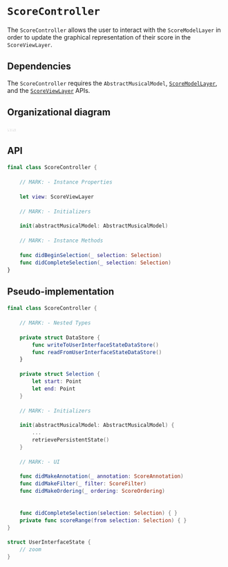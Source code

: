 # `ScoreController`

The `ScoreController` allows the user to interact with the `ScoreModelLayer` in order to update the graphical representation of their score in the `ScoreViewLayer`.

## Dependencies

The `ScoreController` requires the `AbstractMusicalModel`, [`ScoreModelLayer`](ScoreModelLayer.md), and the [`ScoreViewLayer`](ScoreViewLayer.md) APIs.

## Organizational diagram

<img src="img/ScoreController.png" alt="ScoreController" style="width: 20px;"/>

## API

```Swift
final class ScoreController {

	// MARK: - Instance Properties

	let view: ScoreViewLayer

	// MARK: - Initializers

	init(abstractMusicalModel: AbstractMusicalModel)

	// MARK: - Instance Methods

	func didBeginSelection(_ selection: Selection)
	func didCompleteSelection(_ selection: Selection)
}
```

## Pseudo-implementation

```Swift
final class ScoreController {
	
	// MARK: - Nested Types

	private struct DataStore {
		func writeToUserInterfaceStateDataStore()
		func readFromUserInterfaceStateDataStore()
	}

	private struct Selection {
		let start: Point
		let end: Point
	}

	// MARK: - Initializers

	init(abstractMusicalModel: AbstractMusicalModel) { 
		...
		retrievePersistentState()
	}

	// MARK: - UI

	func didMakeAnnotation(_ annotation: ScoreAnnotation)
	func didMakeFilter(_ filter: ScoreFilter)
	func didMakeOrdering(_ ordering: ScoreOrdering)


	func didCompleteSelection(selection: Selection) { }
	private func scoreRange(from selection: Selection) { }
} 

struct UserInterfaceState {
	// zoom
}
```

